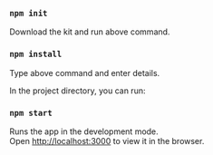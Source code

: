 ### `npm init`

Download the kit and run above command.

### `npm install`

Type above command and enter details.

In the project directory, you can run:

### `npm start`

Runs the app in the development mode.\
Open [http://localhost:3000](http://localhost:3000) to view it in the browser.
